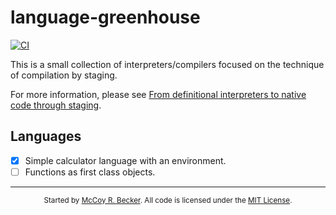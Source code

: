 # language-greenhouse

[![CI](https://img.shields.io/github/workflow/status/femtomc/language-greenhouse/CI?style=for-the-badge)](https://github.com/femtomc/language-greenhouse/actions?query=workflow%3ACI)

This is a small collection of interpreters/compilers focused on the technique of compilation by staging.

For more information, please see [From definitional interpreters to native code through staging](https://femtomc.github.io/posts/from_definitional_interpreters_to_native_code_through_staging/).

## Languages

- [X] Simple calculator language with an environment.
- [ ] Functions as first class objects.

---

<div align="center">
<sup>
Started by <a href="https://femtomc.github.io/">McCoy R. Becker</a>. All code is licensed under the <a href="LICENSE">MIT License</a>.
</sup>
</div>

